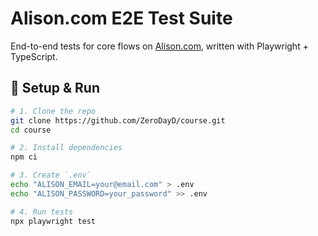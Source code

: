 # Alison.com E2E Test Suite

End-to-end tests for core flows on [Alison.com](https://alison.com), written with Playwright + TypeScript.

## 🚀 Setup & Run

```bash
# 1. Clone the repo
git clone https://github.com/ZeroDayD/course.git
cd course

# 2. Install dependencies
npm ci

# 3. Create `.env`
echo "ALISON_EMAIL=your@email.com" > .env
echo "ALISON_PASSWORD=your_password" >> .env

# 4. Run tests
npx playwright test
